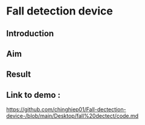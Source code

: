 # Fall detection device 


## Introduction 

## Aim 

## Result 


## Link to demo :
https://github.com/chinghiep01/Fall-dectection-device-/blob/main/Desktop/fall%20dectect/code.md





